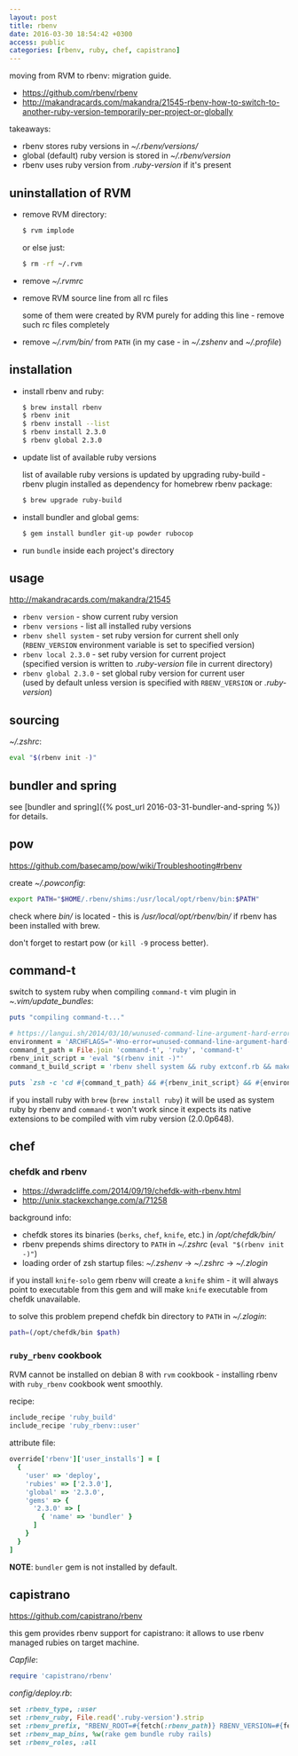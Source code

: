 ```yaml
---
layout: post
title: rbenv
date: 2016-03-30 18:54:42 +0300
access: public
categories: [rbenv, ruby, chef, capistrano]
---
```


moving from RVM to rbenv: migration guide.

<!-- more -->

- <https://github.com/rbenv/rbenv>
- <http://makandracards.com/makandra/21545-rbenv-how-to-switch-to-another-ruby-version-temporarily-per-project-or-globally>

takeaways:

- rbenv stores ruby versions in _~/.rbenv/versions/_
- global (default) ruby version is stored in _~/.rbenv/version_
- rbenv uses ruby version from _.ruby-version_ if it's present

## uninstallation of RVM

- remove RVM directory:

  ```sh
  $ rvm implode
  ```

  or else just:

  ```sh
  $ rm -rf ~/.rvm
  ```

- remove _~/.rvmrc_
- remove RVM source line from all rc files

  some of them were created by RVM purely for adding this line -
  remove such rc files completely

- remove _~/.rvm/bin/_ from `PATH` (in my case - in _~/.zshenv_ and _~/.profile_)

## installation

- install rbenv and ruby:

  ```sh
  $ brew install rbenv
  $ rbenv init
  $ rbenv install --list
  $ rbenv install 2.3.0
  $ rbenv global 2.3.0
  ```

- update list of available ruby versions

  list of available ruby versions is updated by upgrading ruby-build -
  rbenv plugin installed as dependency for homebrew rbenv package:

  ```sh
  $ brew upgrade ruby-build
  ```

- install bundler and global gems:

  ```sh
  $ gem install bundler git-up powder rubocop
  ```

- run `bundle` inside each project's directory

## usage

<http://makandracards.com/makandra/21545>

- `rbenv version` - show current ruby version
- `rbenv versions` - list all installed ruby versions
- `rbenv shell system` - set ruby version for current shell only<br>
  (`RBENV_VERSION` environment variable is set to specified version)
- `rbenv local 2.3.0` - set ruby version for current project<br>
  (specified version is written to _.ruby-version_ file in current directory)
- `rbenv global 2.3.0` - set global ruby version for current user<br>
  (used by default unless version is specified with `RBENV_VERSION` or _.ruby-version_)

## sourcing

_~/.zshrc_:

```sh
eval "$(rbenv init -)"
```

## bundler and spring

see [bundler and spring]({% post_url 2016-03-31-bundler-and-spring %}) for details.

## pow

<https://github.com/basecamp/pow/wiki/Troubleshooting#rbenv>

create _~/.powconfig_:

```sh
export PATH="$HOME/.rbenv/shims:/usr/local/opt/rbenv/bin:$PATH"
```

check where _bin/_ is located - this is _/usr/local/opt/rbenv/bin/_
if rbenv has been installed with brew.

don't forget to restart pow (or `kill -9` process better).

## command-t

switch to system ruby when compiling `command-t` vim plugin in _~.vim/update_bundles_:

```ruby
puts "compiling command-t..."

# https://langui.sh/2014/03/10/wunused-command-line-argument-hard-error-in-future-is-a-harsh-mistress
environment = 'ARCHFLAGS="-Wno-error=unused-command-line-argument-hard-error-in-future"'
command_t_path = File.join 'command-t', 'ruby', 'command-t'
rbenv_init_script = 'eval "$(rbenv init -)"'
command_t_build_script = 'rbenv shell system && ruby extconf.rb && make'

puts `zsh -c 'cd #{command_t_path} && #{rbenv_init_script} && #{environment} #{command_t_build_script}'`
```

if you install ruby with `brew` (`brew install ruby`) it will be used as
system ruby by rbenv and `command-t` won't work since it expects
its native extensions to be compiled with vim ruby version (2.0.0p648).

## chef

### chefdk and rbenv

- <https://dwradcliffe.com/2014/09/19/chefdk-with-rbenv.html>
- <http://unix.stackexchange.com/a/71258>

background info:

- chefdk stores its binaries (`berks`, `chef`, `knife`, etc.) in _/opt/chefdk/bin/_
- rbenv prepends shims directory to `PATH` in _~/.zshrc_ (`eval "$(rbenv init -)"`)
- loading order of zsh startup files: _~/.zshenv_ -> _~/.zshrc_ -> _~/.zlogin_

if you install `knife-solo` gem rbenv will create a `knife` shim -
it will always point to executable from this gem and
will make `knife` executable from chefdk unavailable.

to solve this problem prepend chefdk bin directory to `PATH` in _~/.zlogin_:

```sh
path=(/opt/chefdk/bin $path)
```

### `ruby_rbenv` cookbook

RVM cannot be installed on debian 8 with `rvm` cookbook -
installing rbenv with `ruby_rbenv` cookbook went smoothly.

recipe:

```ruby
include_recipe 'ruby_build'
include_recipe 'ruby_rbenv::user'
```

attribute file:

```ruby
override['rbenv']['user_installs'] = [
  {
    'user' => 'deploy',
    'rubies' => ['2.3.0'],
    'global' => '2.3.0',
    'gems' => {
      '2.3.0' => [
        { 'name' => 'bundler' }
      ]
    }
  }
]
```

**NOTE**: `bundler` gem is not installed by default.

## capistrano

<https://github.com/capistrano/rbenv>

this gem provides rbenv support for capistrano:
it allows to use rbenv managed rubies on target machine.

_Capfile_:

```ruby
require 'capistrano/rbenv'
```

_config/deploy.rb_:

```ruby
set :rbenv_type, :user
set :rbenv_ruby, File.read('.ruby-version').strip
set :rbenv_prefix, "RBENV_ROOT=#{fetch(:rbenv_path)} RBENV_VERSION=#{fetch(:rbenv_ruby)} #{fetch(:rbenv_path)}/bin/rbenv exec"
set :rbenv_map_bins, %w(rake gem bundle ruby rails)
set :rbenv_roles, :all
```

